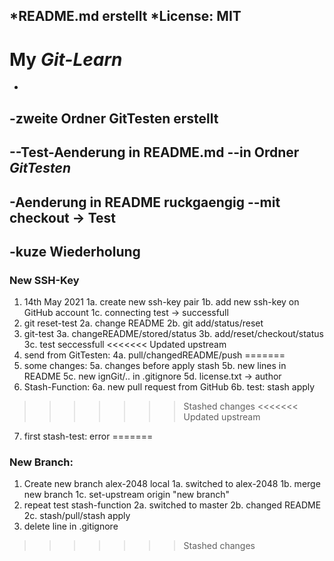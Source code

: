 *README.md erstellt
*License: MIT
-
# My *Git-Learn*
-
-zweite Ordner GitTesten erstellt
  --
  --Test-Aenderung in README.md
  --in Ordner _GitTesten_
-
-Aenderung in README ruckgaengig
  --mit checkout -> Test
-
-kuze Wiederholung
-
### New SSH-Key
1. 14th May 2021
  1a. create new ssh-key pair
  1b. add new ssh-key on GitHub account
  1c. connecting test -> successfull
2. git reset-test
  2a. change README
  2b. git add/status/reset
3. git-test
  3a. changeREADME/stored/status
  3b. add/reset/checkout/status
  3c. test seccessfull
<<<<<<< Updated upstream
4. send from GitTesten: 
  4a. pull/changedREADME/push
=======
5. some changes: 
  5a. changes before apply stash
  5b. new lines in README
  5c. new ignGit/.. in .gitignore
  5d. license.txt -> author
6. Stash-Function: 
  6a. new pull request from GitHub
  6b. test: stash apply
>>>>>>> Stashed changes
<<<<<<< Updated upstream
7. first stash-test: error
=======
### New Branch: 
1. Create new branch alex-2048 local
  1a. switched to alex-2048
  1b. merge new branch
  1c. set-upstream origin "new branch"
2. repeat test stash-function
  2a. switched to master
  2b. changed README
  2c. stash/pull/stash apply
3. delete line in .gitignore
>>>>>>> Stashed changes
